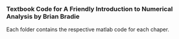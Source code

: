 ### Textbook Code for A Friendly Introduction to Numerical Analysis by Brian Bradie
Each folder contains the respective matlab code for each chaper.
